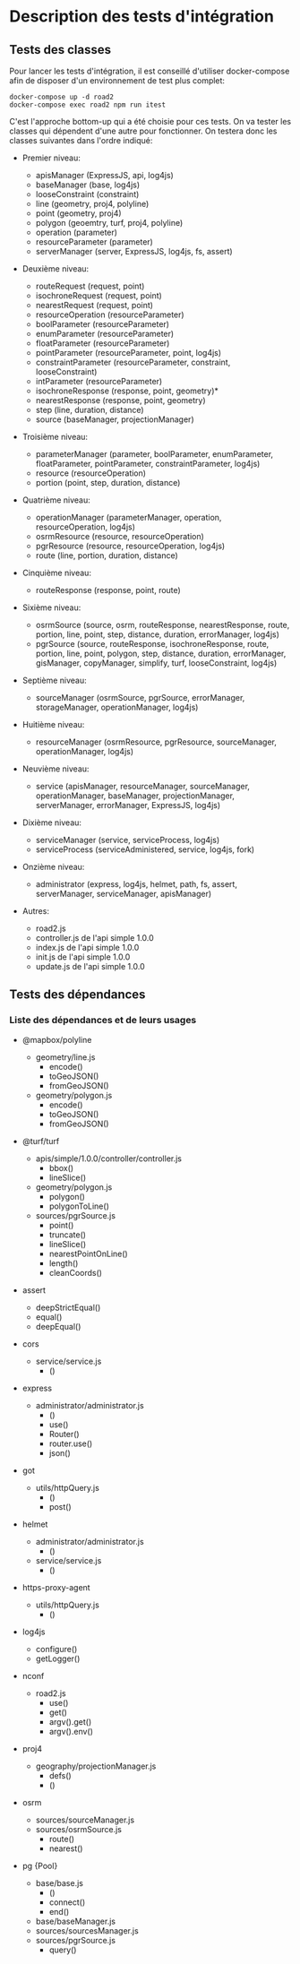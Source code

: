 # Description des tests d'intégration 

## Tests des classes 

Pour lancer les tests d'intégration, il est conseillé d'utiliser docker-compose afin de disposer d'un environnement de test plus complet:
```
docker-compose up -d road2
docker-compose exec road2 npm run itest
```

C'est l'approche bottom-up qui a été choisie pour ces tests. On va tester les classes qui dépendent d'une autre pour fonctionner. On testera donc les classes suivantes dans l'ordre indiqué:

- Premier niveau:
    - apisManager (ExpressJS, api, log4js)
    - baseManager (base, log4js)
    - looseConstraint (constraint)
    - line (geometry, proj4, polyline)
    - point (geometry, proj4)
    - polygon (geoemtry, turf, proj4, polyline)
    - operation (parameter)
    - resourceParameter (parameter)
    - serverManager (server, ExpressJS, log4js, fs, assert)
    
- Deuxième niveau: 
    - routeRequest (request, point)
    - isochroneRequest (request, point)
    - nearestRequest (request, point)
    - resourceOperation (resourceParameter)
    - boolParameter (resourceParameter)
    - enumParameter (resourceParameter)
    - floatParameter (resourceParameter)
    - pointParameter (resourceParameter, point, log4js)
    - constraintParameter (resourceParameter, constraint, looseConstraint)
    - intParameter (resourceParameter)
    - isochroneResponse (response, point, geometry)*
    - nearestResponse (response, point, geometry)
    - step (line, duration, distance)
    - source (baseManager, projectionManager)

- Troisième niveau: 
    - parameterManager (parameter, boolParameter, enumParameter, floatParameter, pointParameter, constraintParameter, log4js)
    - resource (resourceOperation)
    - portion (point, step, duration, distance)

- Quatrième niveau: 
    - operationManager (parameterManager, operation, resourceOperation, log4js)
    - osrmResource (resource, resourceOperation)
    - pgrResource (resource, resourceOperation, log4js)
    - route (line, portion, duration, distance)

- Cinquième niveau: 
    - routeResponse (response, point, route)

- Sixième niveau: 
    - osrmSource (source, osrm, routeResponse, nearestResponse, route, portion, line, point, step, distance, duration, errorManager, log4js)
    - pgrSource (source, routeResponse, isochroneResponse, route, portion, line, point, polygon, step, distance, duration, errorManager, gisManager, copyManager, simplify, turf, looseConstraint, log4js)

- Septième niveau: 
    - sourceManager (osrmSource, pgrSource, errorManager, storageManager, operationManager, log4js)

- Huitième niveau: 
    - resourceManager (osrmResource, pgrResource, sourceManager, operationManager, log4js)

- Neuvième niveau: 
    - service (apisManager, resourceManager, sourceManager, operationManager, baseManager, projectionManager, serverManager, errorManager, ExpressJS, log4js)

- Dixième niveau:
    - serviceManager (service, serviceProcess, log4js)
    - serviceProcess (serviceAdministered, service, log4js, fork)

- Onzième niveau:
    - administrator (express, log4js, helmet, path, fs, assert, serverManager, serviceManager, apisManager)

- Autres: 
    - road2.js
    - controller.js de l'api simple 1.0.0
    - index.js de l'api simple 1.0.0
    - init.js de l'api simple 1.0.0
    - update.js de l'api simple 1.0.0

## Tests des dépendances 

### Liste des dépendances et de leurs usages

- @mapbox/polyline 
    - geometry/line.js
        - encode()
        - toGeoJSON()
        - fromGeoJSON()
    - geometry/polygon.js
        - encode()
        - toGeoJSON()
        - fromGeoJSON()

- @turf/turf
    - apis/simple/1.0.0/controller/controller.js
        - bbox()
        - lineSlice()
    - geometry/polygon.js
        - polygon()
        - polygonToLine()
    - sources/pgrSource.js
        - point()
        - truncate()
        - lineSlice()
        - nearestPointOnLine()
        - length()
        - cleanCoords()

- assert
    - deepStrictEqual()
    - equal()
    - deepEqual()

- cors
    - service/service.js
        - ()

- express
    - administrator/administrator.js
        - ()
        - use()
        - Router()
        - router.use()
        - json()

- got
    - utils/httpQuery.js
        - ()
        - post()

- helmet
    - administrator/administrator.js
        - ()
    - service/service.js
        - ()

- https-proxy-agent
    - utils/httpQuery.js
        - ()

- log4js
    - configure()
    - getLogger()

- nconf
    - road2.js
        - use()
        - get()
        - argv().get()
        - argv().env()

- proj4
    - geography/projectionManager.js
        - defs()
        - ()

- osrm 
    - sources/sourceManager.js
    - sources/osrmSource.js
        - route()
        - nearest()

- pg {Pool}
    - base/base.js
        - ()
        - connect()
        - end()
    - base/baseManager.js
    - sources/sourcesManager.js
    - sources/pgrSource.js
        - query()